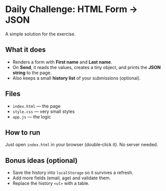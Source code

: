 # Daily Challenge: HTML Form → JSON

A simple solution for the exercise.

## What it does
- Renders a form with **First name** and **Last name**.
- On **Send**, it reads the values, creates a tiny object, and prints the **JSON string** to the page.
- Also keeps a small **history list** of your submissions (optional).

## Files
- `index.html` — the page
- `style.css` — very small styles
- `app.js` — the logic

## How to run
Just open `index.html` in your browser (double‑click it). No server needed.

## Bonus ideas (optional)
- Save the history into `localStorage` so it survives a refresh.
- Add more fields (email, age) and validate them.
- Replace the history `<ul>` with a table.